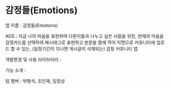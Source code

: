 # 감정들(Emotions)

앱 이름 : 감정들(Emotions)

ADS : 지금 나의 마음을 표현하여 다른이들과 나누고 싶은 사람을 위한, 현재의 마음을 감정카드를 선택하여 해시태그로 표현하고 본문을 함께 적어 익명으로 커뮤니티에 업로드 할 수 있는, (일정기간이 지나면 게시글이 삭제되는) 감정 커뮤니티 앱

개발환경 및 사용 라이브러리 : 

기능 소개 : 

팀 멤버 : 박형석, 조인재, 임정상


